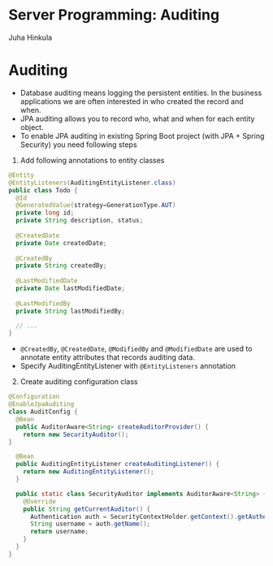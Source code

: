 <!-- Slide number: 1 -->
# Server Programming: Auditing
Juha Hinkula

<!-- Slide number: 2 -->
# Auditing
- Database auditing means logging the persistent entities. In the business applications we are often interested in who created the record and when.
- JPA auditing allows you to record who, what and when for each entity object.
- To enable JPA auditing in existing Spring Boot project (with JPA + Spring Security) you need following steps

<!-- Slide number: 3 -->
1. Add following annotations to entity classes

```java
@Entity
@EntityListeners(AuditingEntityListener.class)
public class Todo {
  @Id
  @GeneratedValue(strategy=GenerationType.AUT)
  private long id;
  private String description, status;
  
  @CreatedDate
  private Date createdDate;
  
  @CreatedBy
  private String createdBy;
  
  @LastModifiedDate
  private Date lastModifiedDate;
  
  @LastModifiedBy
  private String lastModifiedBy;

  // ...
}
```

<!-- Slide number: 4 -->
- `@CreatedBy`, `@CreatedDate`, `@ModifiedBy` and `@ModifiedDate` are used to annotate entity attributes that records auditing data.
- Specify AuditingEntityListener with `@EntityListeners` annotation

<!-- Slide number: 5 -->
2. Create auditing configuration class

```java
@Configuration
@EnableJpaAuditing
class AuditConfig {
  @Bean
  public AuditorAware<String> createAuditorProvider() {
    return new SecurityAuditor();
}

  @Bean
  public AuditingEntityListener createAuditingListener() {
    return new AuditingEntityListener();
  }

  public static class SecurityAuditor implements AuditorAware<String> {
    @Override
    public String getCurrentAuditor() {
      Authentication auth = SecurityContextHolder.getContext().getAuthentication();
      String username = auth.getName();
      return username;
    }
  }
}
```
